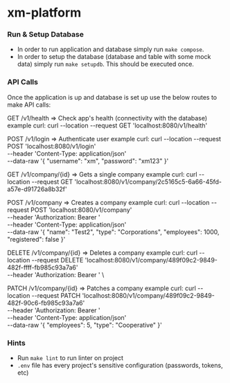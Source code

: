 # xm-platform

### Run & Setup Database
* In order to run application and database simply run `make compose`.
* In order to setup the database (database and table with some mock data) simply run `make setupdb`. This should be executed once.

### API Calls
Once the application is up and database is set up use the below routes to make API calls:

GET /v1/health => Check app's health (connectivity with the database)
example curl:
curl --location --request GET 'localhost:8080/v1/health'

POST /v1/login => Authenticate user
example curl:
curl --location --request POST 'localhost:8080/v1/login' \
--header 'Content-Type: application/json' \
--data-raw '{
    "username": "xm",
    "password": "xm123"
}'

GET /v1/company/{id} => Gets a single company
example curl:
curl --location --request GET 'localhost:8080/v1/company/2c5165c5-6a66-45fd-a57e-d91726a8b32f'

POST /v1/company => Creates a company
example curl:
curl --location --request POST 'localhost:8080/v1/company' \
--header 'Authorization: Bearer <token>' \
--header 'Content-Type: application/json' \
--data-raw '{
    "name": "Test2",
    "type": "Corporations",
    "employees": 1000,
    "registered": false
}'

DELETE /v1/company/{id} => Deletes a company
example curl:
curl --location --request DELETE 'localhost:8080/v1/company/489f09c2-9849-482f-ffff-fb985c93a7a6' \
--header 'Authorization: Bearer <token>' \

PATCH /v1/company/{id} => Patches a company
example curl:
curl --location --request PATCH 'localhost:8080/v1/company/489f09c2-9849-482f-90c6-fb985c93a7a6' \
--header 'Authorization: Bearer <token>' \
--header 'Content-Type: application/json' \
--data-raw '{
    "employees": 5,
    "type": "Cooperative"
}'

### Hints
* Run `make lint` to run linter on project
* `.env` file has every project's sensitive configuration (passwords, tokens, etc)
